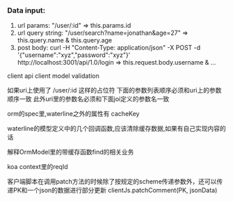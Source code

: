 ### Data input:
1. url params: "/user/:id" => this.params.id
2. url query string: "/user/search?name=jonathan&age=27" => this.query.name & this.query.age
3. post body: curl -H "Content-Type: application/json" -X POST -d '{"username":"xyz","password":"xyz"}' http://localhost:3001/api/1.0/login => this.request.body.username & ...

client api
client model validation

如果uri上使用了 /user/:id 这样的占位符
下面的参数列表顺序必须和uri上的参数顺序一致
此外uri里的参数名必须和下面joi定义的参数名一致

orm的spec里,waterline之外的属性有 cacheKey

waterline的模型定义中的几个回调函数,应该清除缓存数据,如果有自己实现内容的话

解释OrmModel里的带缓存函数find的相关业务

koa context里的reqId

客户端脚本在调用patch方法的时候除了按规定的scheme传递参数外，还可以传递PK和一个json的数据进行部分更新
clientJs.patchComment(PK, jsonData)
